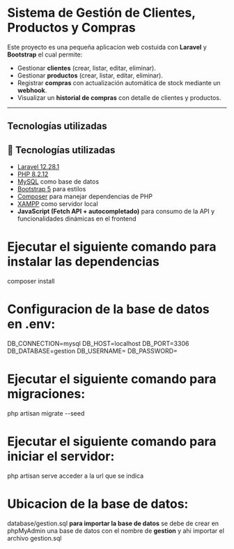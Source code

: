 # Sistema de Gestión de Clientes, Productos y Compras

Este proyecto es una pequeña aplicacion web costuida con **Laravel** y **Bootstrap** el cual permite:

- Gestionar **clientes** (crear, listar, editar, eliminar).
- Gestionar **productos** (crear, listar, editar, eliminar).
- Registrar **compras** con actualización automática de stock mediante un **webhook**.
- Visualizar un **historial de compras** con detalle de clientes y productos.
---

## Tecnologías utilizadas

## 🚀 Tecnologías utilizadas

- [Laravel 12.28.1](https://laravel.com/)  
- [PHP 8.2.12](https://www.php.net/)  
- [MySQL](https://www.mysql.com/) como base de datos  
- [Bootstrap 5](https://getbootstrap.com/) para estilos  
- [Composer](https://getcomposer.org/) para manejar dependencias de PHP  
- [XAMPP](https://www.apachefriends.org/index.html) como servidor local  
- **JavaScript (Fetch API + autocompletado)** para consumo de la API y funcionalidades dinámicas en el frontend 




# Ejecutar el siguiente comando para instalar las dependencias
composer install

# Configuracion de la base de datos en .env:
DB_CONNECTION=mysql
DB_HOST=localhost
DB_PORT=3306
DB_DATABASE=gestion
DB_USERNAME=
DB_PASSWORD=

# Ejecutar el siguiente comando para migraciones:
php artisan migrate --seed

# Ejecutar el siguiente comando para iniciar el servidor:
php artisan serve
acceder a la url que se indica

# Ubicacion de la base de datos:
database/gestion.sql
**para importar la base de datos** se debe de crear en phpMyAdmin una base de datos con el nombre de **gestion** y ahi importar el archivo gestion.sql

